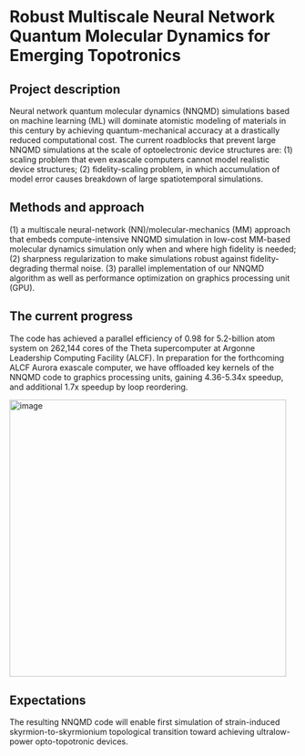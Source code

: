 # Robust Multiscale Neural Network Quantum Molecular Dynamics for Emerging Topotronics

## Project description
Neural network quantum molecular dynamics (NNQMD) simulations based on machine learning (ML) will dominate atomistic modeling of materials in this century by achieving quantum-mechanical accuracy at a drastically reduced computational cost. The current roadblocks that prevent large NNQMD simulations at the scale of optoelectronic device structures are: 
(1) scaling problem that even exascale computers cannot model realistic device structures; 
(2) fidelity-scaling problem, in which accumulation of model error causes breakdown of large spatiotemporal simulations. 

## Methods and approach
(1) a multiscale neural-network (NN)/molecular-mechanics (MM) approach that embeds compute-intensive NNQMD simulation in low-cost MM-based molecular dynamics simulation only when and where high fidelity is needed;
(2) sharpness regularization to make simulations robust against fidelity-degrading thermal noise. 
(3) parallel implementation of our NNQMD algorithm as well as performance optimization on graphics processing unit (GPU).

	
## The current progress
The code has achieved a parallel efficiency of 0.98 for 5.2-billion atom system on 262,144 cores of the Theta supercomputer at Argonne Leadership Computing Facility (ALCF). In preparation for the forthcoming ALCF Aurora exascale computer, we have offloaded key kernels of the NNQMD code to graphics processing units, gaining 4.36-5.34x speedup, and additional 1.7x speedup by loop reordering. 


<img width="486" alt="image" src="https://user-images.githubusercontent.com/38379489/204931385-08bae7ff-f0d1-48f4-abad-53c84a085a28.png">


## Expectations
The resulting NNQMD code will enable first simulation of strain-induced skyrmion-to-skyrmionium topological transition toward achieving ultralow-power opto-topotronic devices. 

